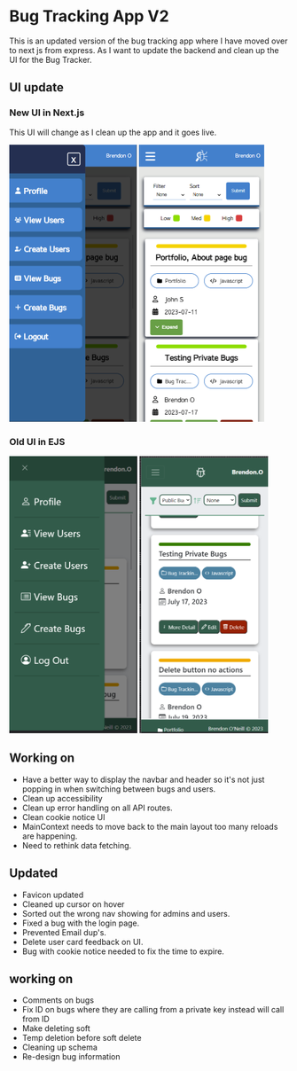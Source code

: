 # Bug Tracking App V2
This is an updated version of the bug tracking app where I have moved over to next js from express. As I want to update the backend and clean up the UI for the Bug Tracker.

## UI update
### New UI in Next.js
This UI will change as I clean up the app and it goes live. 

<img src="public/new-bug-1.png" height="500"> <img src="public/new-bug-2.png" height="500">

### Old UI in EJS
<img src="public/old-bug-1.png" height="500"> <img src="public/old-bug-2.png" height="500">
 

## Working on
- Have a better way to display the navbar and header so it's not just popping in when switching between bugs and users.
- Clean up accessibility
- Clean up error handling on all API routes.
- Clean cookie notice UI
- MainContext needs to move back to the main layout too many reloads are happening.
- Need to rethink data fetching. 

## Updated
- Favicon updated
- Cleaned up cursor on hover
- Sorted out the wrong nav showing for admins and users.
- Fixed a bug with the login page.
- Prevented Email dup's.
- Delete user card feedback on UI.
- Bug with cookie notice needed to fix the time to expire.

## working on
- Comments on bugs
- Fix ID on bugs where they are calling from a private key instead will call from ID
- Make deleting soft
- Temp deletion before soft delete
- Cleaning up schema
- Re-design bug information

